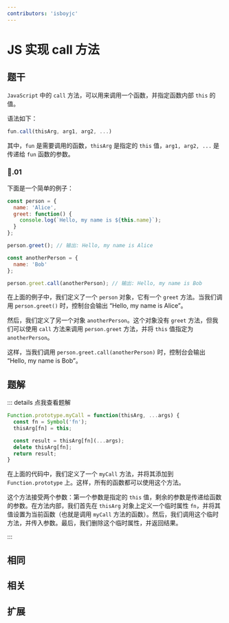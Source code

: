 ```yaml
---
contributors: 'isboyjc'
---
```


# JS 实现 call 方法


## 题干

`JavaScript` 中的 `call` 方法，可以用来调用一个函数，并指定函数内部 `this` 的值。

语法如下：

```js
fun.call(thisArg, arg1, arg2, ...)
```

其中，`fun` 是需要调用的函数，`thisArg` 是指定的 `this` 值，`arg1, arg2, ...` 是传递给 `fun` 函数的参数。

### 🌰.01

下面是一个简单的例子：

```js
const person = {
  name: 'Alice',
  greet: function() {
    console.log(`Hello, my name is ${this.name}`);
  }
};

person.greet(); // 输出: Hello, my name is Alice

const anotherPerson = {
  name: 'Bob'
};

person.greet.call(anotherPerson); // 输出: Hello, my name is Bob
```

在上面的例子中，我们定义了一个 `person` 对象，它有一个 `greet` 方法。当我们调用 `person.greet()` 时，控制台会输出 “Hello, my name is Alice”。

然后，我们定义了另一个对象 `anotherPerson`。这个对象没有 `greet` 方法，但我们可以使用 `call` 方法来调用 `person.greet` 方法，并将 `this` 值指定为 `anotherPerson`。

这样，当我们调用 `person.greet.call(anotherPerson)` 时，控制台会输出 “Hello, my name is Bob”。





## 题解

::: details 点我查看题解

```js
Function.prototype.myCall = function(thisArg, ...args) {
  const fn = Symbol('fn');
  thisArg[fn] = this;

  const result = thisArg[fn](...args);
  delete thisArg[fn];
  return result;
}
```

在上面的代码中，我们定义了一个 `myCall` 方法，并将其添加到 `Function.prototype` 上。这样，所有的函数都可以使用这个方法。

这个方法接受两个参数：第一个参数是指定的 `this` 值，剩余的参数是传递给函数的参数。在方法内部，我们首先在 `thisArg` 对象上定义一个临时属性 `fn`，并将其值设置为当前函数（也就是调用 `myCall` 方法的函数）。然后，我们调用这个临时方法，并传入参数。最后，我们删除这个临时属性，并返回结果。

:::



## 相同


## 相关


## 扩展

